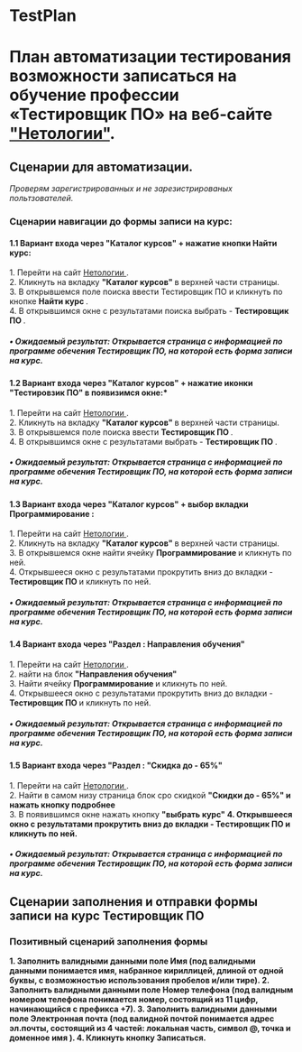 # TestPlan
План автоматизации тестирования возможности записаться на обучение профессии «Тестировщик ПО» на веб-сайте ["Нетологии"](https://netology.ru/).
=======

 <h2> Сценарии для автоматизации. </h2>

*Проверям зарегистрированных и не зарезистрированых польтзователей.*



<h3> Сценарии навигации до формы записи на курс: </h3>
<h4> 1.1 Вариант входа через "Каталог курсов" + нажатие кнопки  Найти курс: </h4>  
  1. Перейти на сайт <a href="https://netology.ru"> Нетологии </a>. <br> 
  2. Кликнуть на вкладку  <strong> "Каталог курсов" </strong> в верхней части страницы. <br> 
  3. В открывшемся поле поиска ввести Тестировщик ПО и кликнуть по кнопке <strong> Hайти курс </strong>. <br> 
  4. В открывшимся окне с результатами поиска выбрать - <strong> Teстировщик ПО </strong>.  
 <h5> <span class="bold-dot">•</span> Ожидаемый результат: Открывается страница с информацией по программе обечения Тестировщик ПО, на которой есть форма записи на курс. </h5>

<h4> 1.2 Вариант входа через "Каталог курсов" + нажатие иконки "Тестировзик ПО" в появизимся окне:* </h4>
  1. Перейти на сайт <a href="https://netology.ru"> Нетологии </a>. <br>
  2. Кликнуть на вкладку <strong> "Каталог курсов" </strong> в верхней части страницы. <br>
  3. В открывшемся поле поиска ввести <strong>Тестировщик ПО </strong>. <br>
  4. В открывшимся окне с результатами  выбрать - <strong> Тестировщик ПО </strong>. <br>
<h5> <span class="bold-dot">•</span> Ожидаемый результат: Открывается страница с информацией по программе обечения Тестировщик ПО, на которой есть форма записи на курс.</h5>

<h4> 1.3 Вариант входа через "Каталог курсов" + выбор вкладки <strong> Программирование  </strong> : </h4>  
  1. Перейти на сайт <a href="https://netology.ru"> Нетологии </a>. <br> 
  2. Кликнуть на вкладку  <strong> "Каталог курсов" </strong> в верхней части страницы. <br> 
  3. В открывшемся окне найти ячейку <strong> Программирование </strong> и кликнуть по ней. <br> 
  4. Открывшееся окно с результатами прокрутить вниз до вкладки - <strong> Teстировщик ПО </strong> и кликнуть по ней.  
 <h5> <span class="bold-dot">•</span> Ожидаемый результат: Открывается страница с информацией по программе обечения Тестировщик ПО, на которой есть форма записи на курс. </h5>

<h4> 1.4 Вариант входа через <strong> "Раздел : Направления обучения" </strong> </h4>  
  1. Перейти на сайт <a href="https://netology.ru"> Нетологии </a>. <br> 
  2. найти на блок   <strong> "Направления обучения" </strong> <br> 
  3. Hайти ячейку <strong> Программирование </strong> и кликнуть по ней. <br> 
  4. Открывшееся окно с результатами прокрутить вниз до вкладки - <strong> Teстировщик ПО </strong> и кликнуть по ней.  
 <h5> <span class="bold-dot">•</span> Ожидаемый результат: Открывается страница с информацией по программе обечения Тестировщик ПО, на которой есть форма записи на курс. </h5>

<h4> 1.5 Вариант входа через <strong> "Раздел : "Скидка до - 65%" </strong> </h4>  
  1. Перейти на сайт <a href="https://netology.ru"> Нетологии </a>. <br> 
  2. Найти в самом низу страница блок сро скидкой  <strong> "Скидки до - 65%" и нажать кнопку <strong> подробнее </strong>  </strong> <br> 
  3. В появившимся окне нажать кнопку <strong> "выбрать курс"
  4. Открывшееся окно с результатами прокрутить вниз до вкладки - <strong> Teстировщик ПО </strong> и кликнуть по ней.  
 <h5> <span class="bold-dot">•</span> Ожидаемый результат: Открывается страница с информацией по программе обечения Тестировщик ПО, на которой есть форма записи на курс. </h5>

<h2> Сценарии заполнения и отправки формы записи на курс Тестировщик ПО </h2>
<h3> Позитивный сценарий заполнения  формы </h3>
   1.  Заполнить валидными данными поле Имя (под валидными данными понимается имя, набранное кириллицей, длиной от одной буквы, с возможностью использования пробелов и/или тире).
   2.  Заполнить валидными данными поле Номер телефона (под валидным номером телефона понимается номер, состоящий из 11 цифр, начинающийся с префикса +7).
   3.  Заполнить валидными данными поле Электронная почта (под валидной почтой понимается адрес эл.почты, состоящий из 4 частей: локальная часть, символ @, точка и доменное имя ).
   4.  Кликнуть кнопку Записаться.
